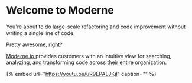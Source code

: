# Welcome to Moderne

You're about to do large-scale refactoring and code improvement without writing a single line of code.

Pretty awesome, right?

[Moderne.io ](https://moderne.io)provides customers with an intuitive view for searching, analyzing, and transforming code across their entire organization.

{% embed url="https://youtu.be/uR9EPALJKjI" caption="" %}

